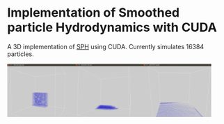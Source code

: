 # Implementation of Smoothed particle Hydrodynamics with CUDA

A 3D implementation of [SPH][1] using CUDA. Currently simulates 16384 particles.

<img align="left" src="Images/SPH_001.png" width="31%"/> 
<img align="left" src="Images/SPH_002.png" width="31%"/> 
<img align="left" src="Images/SPH_003.png" width="31%"/> 

[1]:http://matthias-mueller-fischer.ch/publications/sca03.pdf
